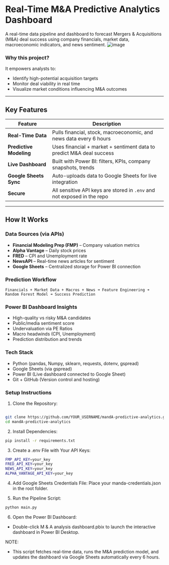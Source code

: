 # Real-Time M&A Predictive Analytics Dashboard

A real-time data pipeline and dashboard to forecast Mergers & Acquisitions (M&A) deal success using company financials, market data, macroeconomic indicators, and news sentiment.
![image](https://github.com/user-attachments/assets/00b86b33-b953-48b8-8a48-7066c115b7ad)

### Why this project?
It empowers analysts to:

- Identify high-potential acquisition targets
- Monitor deal viability in real time
- Visualize market conditions influencing M&A outcomes

---

## Key Features

| Feature | Description |
|--------|-------------|
| **Real-Time Data** | Pulls financial, stock, macroeconomic, and news data every 6 hours |
| **Predictive Modeling** | Uses financial + market + sentiment data to predict M&A deal success |
| **Live Dashboard** | Built with Power BI: filters, KPIs, company snapshots, trends |
| **Google Sheets Sync** | Auto-uploads data to Google Sheets for live integration |
| **Secure** | All sensitive API keys are stored in `.env` and not exposed in the repo |

---

## How It Works

### Data Sources (via APIs)
- **Financial Modeling Prep (FMP)** – Company valuation metrics
- **Alpha Vantage** – Daily stock prices
- **FRED** – CPI and Unemployment rate
- **NewsAPI** – Real-time news articles for sentiment
- **Google Sheets** – Centralized storage for Power BI connection

### Prediction Workflow
```text
Financials + Market Data + Macros + News ➜ Feature Engineering ➜ Random Forest Model ➜ Success Prediction
```
### Power BI Dashboard Insights

- High-quality vs risky M&A candidates
- Public/media sentiment score
- Undervaluation via PE Ratios
- Macro headwinds (CPI, Unemployment)
- Prediction distribution and trends

### Tech Stack

- Python (pandas, Numpy, sklearn, requests, dotenv, gspread)
- Google Sheets (via gspread)
- Power BI (Live dashboard connected to Google Sheet)
- Git + GitHub (Version control and hosting)

### Setup Instructions

1. Clone the Repository:

```bash

git clone https://github.com/YOUR_USERNAME/mandA-predictive-analytics.git
cd mandA-predictive-analytics
```
2. Install Dependencies:
```bash
pip install -r requirements.txt
```
3. Create a .env File with Your API Keys:
```bash
FMP_API_KEY=your_key  
FRED_API_KEY=your_key  
NEWS_API_KEY=your_key  
ALPHA_VANTAGE_API_KEY=your_key
```
4. Add Google Sheets Credentials File:
Place your manda-credentials.json in the root folder.

5. Run the Pipeline Script:
```bash
python main.py
```
6. Open the Power BI Dashboard:
- Double-click M & A analysis dashboard.pbix to launch the interactive dashboard in Power BI Desktop.

NOTE:
- This script fetches real-time data, runs the M&A prediction model, and updates the dashboard via Google Sheets automatically every 6 hours.



